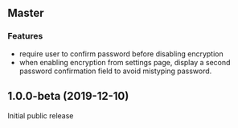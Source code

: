 ## Master

### Features
* require user to confirm password before disabling encryption
* when enabling encryption from settings page, display a second password confirmation field to avoid mistyping password.

## 1.0.0-beta (2019-12-10)

Initial public release